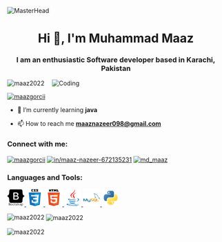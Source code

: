 ![MasterHead](https://www.hays.com.au/documents/3173609/3716998/Image_Tech_Job_Software_Developer_LandingPage.jpg/482fcd02-18cd-7adc-69ec-2810709139af?t=1618902865233)
<h1 align="center">Hi 👋, I'm Muhammad Maaz</h1>
<h3 align="center">I am an enthusiastic Software developer based in Karachi, Pakistan</h3>
<img align="right" alt="Coding" width="400" src="https://camo.githubusercontent.com/a4c584bce1c41271485d28f92aaf9f581b3c88b68ca723b6edfd58b4ba988c2b/68747470733a2f2f63646e2e6472696262626c652e636f6d2f75736572732f313138373833362f73637265656e73686f74732f363533393432392f70726f6772616d65722e676966">

<p align="left"> <img src="https://komarev.com/ghpvc/?username=maaz2022&label=Profile%20views&color=0e75b6&style=flat" alt="maaz2022" /> </p>



<p align="left"> <a href="https://twitter.com/maazgorcii" target="blank"><img src="https://img.shields.io/twitter/follow/maazgorcii?logo=twitter&style=for-the-badge" alt="maazgorcii" /></a> </p>

- 🌱 I’m currently learning **java**

- 📫 How to reach me **maaznazeer098@gmail.com**

<h3 align="left">Connect with me:</h3>
<p align="left">
<a href="https://twitter.com/maazgorcii" target="blank"><img align="center" src="https://raw.githubusercontent.com/rahuldkjain/github-profile-readme-generator/master/src/images/icons/Social/twitter.svg" alt="maazgorcii" height="30" width="40" /></a>
<a href="https://linkedin.com/in/in/maaz-nazeer-672135231" target="blank"><img align="center" src="https://raw.githubusercontent.com/rahuldkjain/github-profile-readme-generator/master/src/images/icons/Social/linked-in-alt.svg" alt="in/maaz-nazeer-672135231" height="30" width="40" /></a>
<a href="https://www.leetcode.com/md_maaz" target="blank"><img align="center" src="https://raw.githubusercontent.com/rahuldkjain/github-profile-readme-generator/master/src/images/icons/Social/leet-code.svg" alt="md_maaz" height="30" width="40" /></a>
</p>

<h3 align="left">Languages and Tools:</h3>
<p align="left"> <a href="https://getbootstrap.com" target="_blank" rel="noreferrer"> <img src="https://raw.githubusercontent.com/devicons/devicon/master/icons/bootstrap/bootstrap-plain-wordmark.svg" alt="bootstrap" width="40" height="40"/> </a> <a href="https://www.w3schools.com/css/" target="_blank" rel="noreferrer"> <img src="https://raw.githubusercontent.com/devicons/devicon/master/icons/css3/css3-original-wordmark.svg" alt="css3" width="40" height="40"/> </a> <a href="https://www.w3.org/html/" target="_blank" rel="noreferrer"> <img src="https://raw.githubusercontent.com/devicons/devicon/master/icons/html5/html5-original-wordmark.svg" alt="html5" width="40" height="40"/> </a> <a href="https://www.java.com" target="_blank" rel="noreferrer"> <img src="https://raw.githubusercontent.com/devicons/devicon/master/icons/java/java-original.svg" alt="java" width="40" height="40"/> </a> <a href="https://www.mysql.com/" target="_blank" rel="noreferrer"> <img src="https://raw.githubusercontent.com/devicons/devicon/master/icons/mysql/mysql-original-wordmark.svg" alt="mysql" width="40" height="40"/> </a> <a href="https://www.python.org" target="_blank" rel="noreferrer"> <img src="https://raw.githubusercontent.com/devicons/devicon/master/icons/python/python-original.svg" alt="python" width="40" height="40"/> </a> </p>

<p><img align="left" src="https://github-readme-stats.vercel.app/api/top-langs?username=maaz2022&show_icons=true&locale=en&layout=compact" alt="maaz2022" /></p>

<p>&nbsp;<img align="center" src="https://github-readme-stats.vercel.app/api?username=maaz2022&show_icons=true&locale=en" alt="maaz2022" /></p>

<p><img align="center" src="https://github-readme-streak-stats.herokuapp.com/?user=maaz2022&" alt="maaz2022" /></p>
